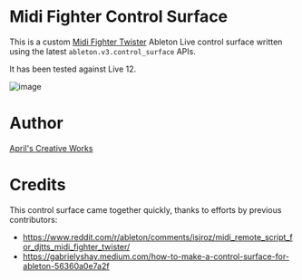 # Midi Fighter Control Surface

This is a custom [Midi Fighter Twister](https://www.midifighter.com/) Ableton Live control surface written using the latest `ableton.v3.control_surface` APIs.

It has been tested against Live 12.

![image](https://github.com/hkdsun/MidiFighterV3/assets/6955854/39ec1a2f-0c9b-4892-9c92-ecdb2ee2caca)


# Author

[April's Creative Works](https://aprilcreative.ca)

# Credits

This control surface came together quickly, thanks to efforts by previous contributors:
* https://www.reddit.com/r/ableton/comments/isjroz/midi_remote_script_for_djtts_midi_fighter_twister/
* https://gabrielyshay.medium.com/how-to-make-a-control-surface-for-ableton-56360a0e7a2f
